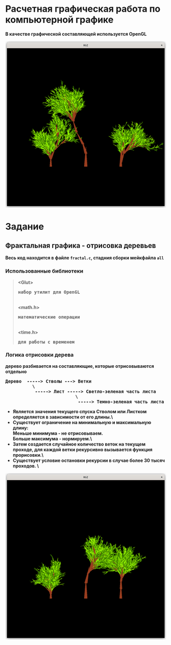# Расчетная графическая работа по компьютерной графике
<strong>В качестве графической составляющей используется OpenGL<strong>


![RGZ](examples/Ex1.png)

# Задание

## Фрактальная графика - отрисовка деревьев 

Весь код находится в файле `fractal.c`, стадния сборки мейкфайла `all`

### Использованные библиотеки
>\<Glut> <pre>набор утилит для OpenGL</pre> \
><math.h> <pre>математические операции</pre> \
><time.h> <pre>для работы с временем</pre>

### Логика отрисовки дерева
дерево разбивается на составляющие, которые отрисовываются отдельно
<pre>
Дерево  -----> Стволы ---> Ветки
          \
           -----> Лист -----> Светло-зеленая часть листа
                          \
                           -----> Темно-зеленая часть листа
</pre>
* Является значения текущего спуска Стволом или Листком определяется в зависимости от его длины.\
* Существует ограничение на минимальную и максимальную длину: \
Меньше минимума - не отрисовываем.\
Больше максимума - нормируем.\
* Затем создается случайное количество веток на текущем проходе, для каждой ветки рекурсивно вызывается функция прорисовки.\
* Существует условие остановки рекурсии в случае более 30 тысяч проходов. \

![RGZ](examples/Ex2.png)
